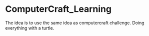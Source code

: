 # ComputerCraft_Learning
The idea is to use the same idea as computercraft challenge. Doing everything with a turtle.
